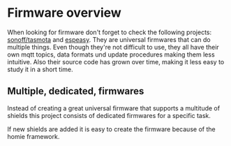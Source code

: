 # Firmware overview
When looking for firmware don't forget to check the following projects: [sonoff/tasmota](https://github.com/arendst/Sonoff-Tasmota/tree/development/sonoff) and [espeasy](https://www.letscontrolit.com/wiki/index.php/ESPEasy). They are
universal firmwares that can do multiple things. Even though they're not difficult to use,
they all have their own mqtt topics, data formats und update procedures making them less intuitive.
Also their source code has grown over time, making it less easy to study it in a short time.

## Multiple, dedicated, firmwares
Instead of creating a great universal firmware that supports a multitude of shields this project consists of dedicated firmwares for a specific task.

If new shields are added it is easy to create the firmware because of the homie framework.
